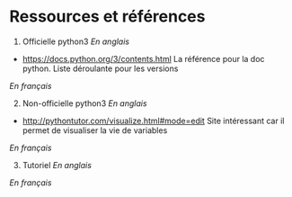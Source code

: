 # Ressources et références


1. Officielle python3 
*En anglais*
- https://docs.python.org/3/contents.html
La référence pour la doc python. Liste déroulante pour les versions

*En français*

2. Non-officielle python3
*En anglais*
- http://pythontutor.com/visualize.html#mode=edit
Site intéressant car il permet de visualiser la vie de variables

*En français*


3. Tutoriel 
*En anglais*


*En français*

